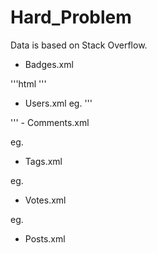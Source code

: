 # Hard_Problem
Data is based on Stack Overflow.

- Badges.xml

'''html
 <row Id="82946" UserId="3718" Name="Teacher" Date="2008-09-15T08:55:03.923" Class="3" TagBased="False" />
'''
- Users.xml
eg.
'''
 <row Id="1" Reputation="46520" CreationDate="2008-07-31T14:22:31.287" DisplayName="Jeff Atwood" LastAccessDate="2019-05-30T10:07:38.563" WebsiteUrl="http://www.codinghorror.com/blog/" Location="El Cerrito, CA" AboutMe="&lt;p&gt;&lt;a href=&quot;http://www.codinghorror.com/blog/archives/001169.html&quot; rel=&quot;nofollow&quot;&gt;Stack Overflow Valued Associate #00001&lt;/a&gt;&lt;/p&gt;&#xA;&#xA;&lt;p&gt;Wondering how our software development process works? &lt;a href=&quot;http://www.youtube.com/watch?v=08xQLGWTSag&quot; rel=&quot;nofollow&quot;&gt;Take a look!&lt;/a&gt;&lt;/p&gt;&#xA;&#xA;&lt;p&gt;Find me &lt;a href=&quot;http://twitter.com/codinghorror&quot; rel=&quot;nofollow&quot;&gt;on twitter&lt;/a&gt;, or &lt;a href=&quot;http://www.codinghorror.com/blog&quot; rel=&quot;nofollow&quot;&gt;read my blog&lt;/a&gt;. Don't say I didn't warn you &lt;em&gt;because I totally did&lt;/em&gt;.&lt;/p&gt;&#xA;&#xA;&lt;p&gt;However, &lt;a href=&quot;http://www.codinghorror.com/blog/2012/02/farewell-stack-exchange.html&quot; rel=&quot;nofollow&quot;&gt;I no longer work at Stack Exchange, Inc&lt;/a&gt;. I'll miss you all. Well, &lt;em&gt;some&lt;/em&gt; of you, anyway. :)&lt;/p&gt;&#xA;" Views="476569" UpVotes="3374" DownVotes="1310" ProfileImageUrl="https://www.gravatar.com/avatar/51d623f33f8b83095db84ff35e15dbe8?s=128&amp;amp;d=identicon&amp;amp;r=PG" AccountId="1" />
'''
- Comments.xml

eg. <row Id="2" PostId="35314" Score="8" Text="Yeah, I didn't believe it until I created a console app - but good lord!  Why would they give you the rope to hang yourself!  I hated that about VB.NET - the OrElse and AndAlso keywords!" CreationDate="2008-09-06T08:09:52.330" UserId="3" />

- Tags.xml

eg. <row Id="1" TagName=".net" Count="283778" ExcerptPostId="3624959" WikiPostId="3607476" />

- Votes.xml

eg. <row Id="1" PostId="1" VoteTypeId="2" CreationDate="2008-07-31T00:00:00.000" />

- Posts.xml
